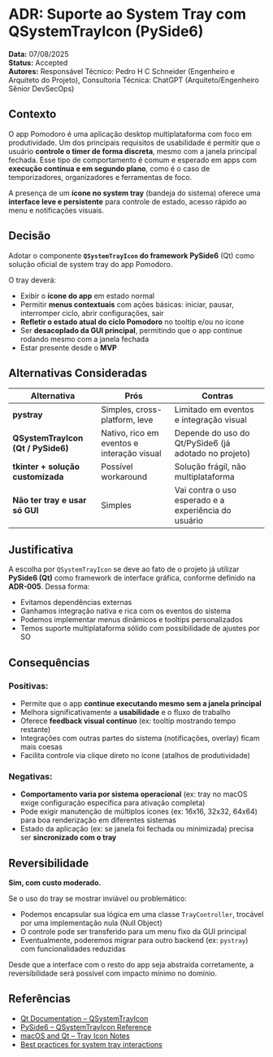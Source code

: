 # ADR: Suporte ao System Tray com QSystemTrayIcon (PySide6)

**Data:** 07/08/2025<br />
**Status:** Accepted<br />
**Autores:** Responsável Técnico: Pedro H C Schneider (Engenheiro e Arquiteto do Projeto), Consultoria Técnica: ChatGPT (Arquiteto/Engenheiro Sênior DevSecOps)

## Contexto

O app Pomodoro é uma aplicação desktop multiplataforma com foco em produtividade. Um dos principais requisitos de usabilidade é permitir que o usuário **controle o timer de forma discreta**, mesmo com a janela principal fechada. Esse tipo de comportamento é comum e esperado em apps com **execução contínua e em segundo plano**, como é o caso de temporizadores, organizadores e ferramentas de foco.

A presença de um **ícone no system tray** (bandeja do sistema) oferece uma **interface leve e persistente** para controle de estado, acesso rápido ao menu e notificações visuais.

## Decisão

Adotar o componente **`QSystemTrayIcon` do framework PySide6** (Qt) como solução oficial de system tray do app Pomodoro.

O tray deverá:

- Exibir o **ícone do app** em estado normal
- Permitir **menus contextuais** com ações básicas: iniciar, pausar, interromper ciclo, abrir configurações, sair
- **Refletir o estado atual do ciclo Pomodoro** no tooltip e/ou no ícone
- Ser **desacoplado da GUI principal**, permitindo que o app continue rodando mesmo com a janela fechada
- Estar presente desde o **MVP**

## Alternativas Consideradas

| Alternativa                        | Prós                                       | Contras                                              |
| ---------------------------------- | ------------------------------------------ | ---------------------------------------------------- |
| **pystray**                        | Simples, cross-platform, leve              | Limitado em eventos e integração visual              |
| **QSystemTrayIcon (Qt / PySide6)** | Nativo, rico em eventos e interação visual | Depende do uso do Qt/PySide6 (já adotado no projeto) |
| **tkinter + solução customizada**  | Possível workaround                        | Solução frágil, não multiplataforma                  |
| **Não ter tray e usar só GUI**     | Simples                                    | Vai contra o uso esperado e a experiência do usuário |

## Justificativa

A escolha por `QSystemTrayIcon` se deve ao fato de o projeto já utilizar **PySide6 (Qt)** como framework de interface gráfica, conforme definido na **ADR-005**. Dessa forma:

- Evitamos dependências externas
- Ganhamos integração nativa e rica com os eventos do sistema
- Podemos implementar menus dinâmicos e tooltips personalizados
- Temos suporte multiplataforma sólido com possibilidade de ajustes por SO

## Consequências

### Positivas:
- Permite que o app **continue executando mesmo sem a janela principal**
- Melhora significativamente a **usabilidade** e o fluxo de trabalho
- Oferece **feedback visual contínuo** (ex: tooltip mostrando tempo restante)
- Integrações com outras partes do sistema (notificações, overlay) ficam mais coesas
- Facilita controle via clique direto no ícone (atalhos de produtividade)

### Negativas:
- **Comportamento varia por sistema operacional** (ex: tray no macOS exige configuração específica para ativação completa)
- Pode exigir manutenção de múltiplos ícones (ex: 16x16, 32x32, 64x64) para boa renderização em diferentes sistemas
- Estado da aplicação (ex: se janela foi fechada ou minimizada) precisa ser **sincronizado com o tray**

## Reversibilidade

**Sim, com custo moderado.**

Se o uso do tray se mostrar inviável ou problemático:

- Podemos encapsular sua lógica em uma classe `TrayController`, trocável por uma implementação nula (Null Object)
- O controle pode ser transferido para um menu fixo da GUI principal
- Eventualmente, poderemos migrar para outro backend (ex: `pystray`) com funcionalidades reduzidas

Desde que a interface com o resto do app seja abstraída corretamente, a reversibilidade será possível com impacto mínimo no domínio.

## Referências

- [Qt Documentation – QSystemTrayIcon](https://doc.qt.io/qt-6/qsystemtrayicon.html)
- [PySide6 – QSystemTrayIcon Reference](https://doc.qt.io/qtforpython-6/PySide6/QtWidgets/QSystemTrayIcon.html)
- [macOS and Qt – Tray Icon Notes](https://doc.qt.io/qt-6/macos-platform-notes.html)
- [Best practices for system tray interactions](https://ux.stackexchange.com/questions/2720/what-should-be-the-best-behavior-of-an-application-in-the-system-tray)
